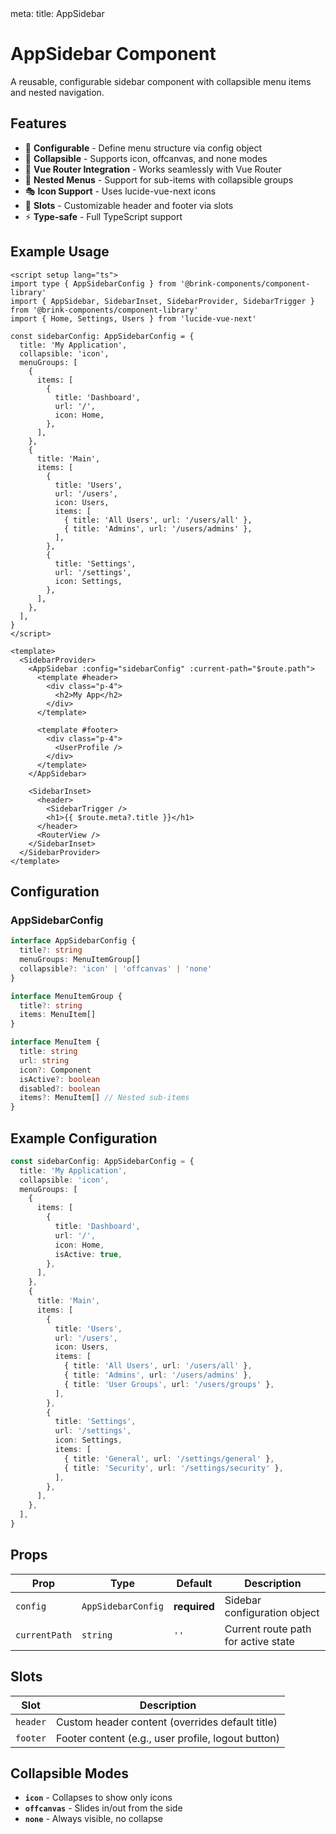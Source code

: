 <route lang="yaml">
meta:
  title: AppSidebar
</route>

<script setup lang="ts">
import { Home, Settings, Users, FileText, HelpCircle } from 'lucide-vue-next'
import type { AppSidebarConfig } from '../src/components/AppSidebar.types'

// Example sidebar configuration
const exampleConfig: AppSidebarConfig = {
  title: 'My Application',
  collapsible: 'icon',
  menuGroups: [
    {
      items: [
        {
          title: 'Dashboard',
          url: '/',
          icon: Home,
          isActive: true,
        },
      ],
    },
    {
      title: 'Main',
      items: [
        {
          title: 'Users',
          url: '/users',
          icon: Users,
          items: [
            {
              title: 'All Users',
              url: '/users/all',
            },
            {
              title: 'Admins',
              url: '/users/admins',
            },
            {
              title: 'User Groups',
              url: '/users/groups',
            },
          ],
        },
        {
          title: 'Documents',
          url: '/documents',
          icon: FileText,
        },
        {
          title: 'Settings',
          url: '/settings',
          icon: Settings,
          items: [
            {
              title: 'General',
              url: '/settings/general',
            },
            {
              title: 'Security',
              url: '/settings/security',
            },
            {
              title: 'Notifications',
              url: '/settings/notifications',
            },
          ],
        },
      ],
    },
    {
      title: 'Support',
      items: [
        {
          title: 'Help',
          url: '/help',
          icon: HelpCircle,
        },
      ],
    },
  ],
}
</script>

# AppSidebar Component

A reusable, configurable sidebar component with collapsible menu items and nested navigation.

## Features

- 🎯 **Configurable** - Define menu structure via config object
- 📱 **Collapsible** - Supports icon, offcanvas, and none modes
- 🔗 **Vue Router Integration** - Works seamlessly with Vue Router
- 🎨 **Nested Menus** - Support for sub-items with collapsible groups
- 🎭 **Icon Support** - Uses lucide-vue-next icons
- 🎪 **Slots** - Customizable header and footer via slots
- ⚡ **Type-safe** - Full TypeScript support

## Example Usage

```vue
<script setup lang="ts">
import type { AppSidebarConfig } from '@brink-components/component-library'
import { AppSidebar, SidebarInset, SidebarProvider, SidebarTrigger } from '@brink-components/component-library'
import { Home, Settings, Users } from 'lucide-vue-next'

const sidebarConfig: AppSidebarConfig = {
  title: 'My Application',
  collapsible: 'icon',
  menuGroups: [
    {
      items: [
        {
          title: 'Dashboard',
          url: '/',
          icon: Home,
        },
      ],
    },
    {
      title: 'Main',
      items: [
        {
          title: 'Users',
          url: '/users',
          icon: Users,
          items: [
            { title: 'All Users', url: '/users/all' },
            { title: 'Admins', url: '/users/admins' },
          ],
        },
        {
          title: 'Settings',
          url: '/settings',
          icon: Settings,
        },
      ],
    },
  ],
}
</script>

<template>
  <SidebarProvider>
    <AppSidebar :config="sidebarConfig" :current-path="$route.path">
      <template #header>
        <div class="p-4">
          <h2>My App</h2>
        </div>
      </template>

      <template #footer>
        <div class="p-4">
          <UserProfile />
        </div>
      </template>
    </AppSidebar>

    <SidebarInset>
      <header>
        <SidebarTrigger />
        <h1>{{ $route.meta?.title }}</h1>
      </header>
      <RouterView />
    </SidebarInset>
  </SidebarProvider>
</template>
```

## Configuration

### AppSidebarConfig

```typescript
interface AppSidebarConfig {
  title?: string
  menuGroups: MenuItemGroup[]
  collapsible?: 'icon' | 'offcanvas' | 'none'
}

interface MenuItemGroup {
  title?: string
  items: MenuItem[]
}

interface MenuItem {
  title: string
  url: string
  icon?: Component
  isActive?: boolean
  disabled?: boolean
  items?: MenuItem[] // Nested sub-items
}
```

## Example Configuration

<div >

```typescript
const sidebarConfig: AppSidebarConfig = {
  title: 'My Application',
  collapsible: 'icon',
  menuGroups: [
    {
      items: [
        {
          title: 'Dashboard',
          url: '/',
          icon: Home,
          isActive: true,
        },
      ],
    },
    {
      title: 'Main',
      items: [
        {
          title: 'Users',
          url: '/users',
          icon: Users,
          items: [
            { title: 'All Users', url: '/users/all' },
            { title: 'Admins', url: '/users/admins' },
            { title: 'User Groups', url: '/users/groups' },
          ],
        },
        {
          title: 'Settings',
          url: '/settings',
          icon: Settings,
          items: [
            { title: 'General', url: '/settings/general' },
            { title: 'Security', url: '/settings/security' },
          ],
        },
      ],
    },
  ],
}
```

</div>

## Props

| Prop          | Type               | Default      | Description                         |
| ------------- | ------------------ | ------------ | ----------------------------------- |
| `config`      | `AppSidebarConfig` | **required** | Sidebar configuration object        |
| `currentPath` | `string`           | `''`         | Current route path for active state |

## Slots

| Slot     | Description                                        |
| -------- | -------------------------------------------------- |
| `header` | Custom header content (overrides default title)    |
| `footer` | Footer content (e.g., user profile, logout button) |

## Collapsible Modes

- **`icon`** - Collapses to show only icons
- **`offcanvas`** - Slides in/out from the side
- **`none`** - Always visible, no collapse
